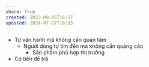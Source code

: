 ```yaml
---
share: true
created: 2023-09-05T16:17
updated: 2024-07-27T18:33
---
```

- Tự vận hành mà không cần quan tâm
	- Người dùng tự tìm đến mà không cần quảng cáo
		- Sản phẩm phù hợp thị trường
- Có tiền để trả
